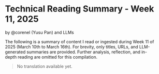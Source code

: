 # Technical Reading Summary - Week 11, 2025

by @corenel (Yusu Pan) and LLMs

The following is a summary of content I read or ingested during Week 11 of 2025 (March 10th to March 16th). For brevity, only titles, URLs, and LLM-generated summaries are provided. Further analysis, reflection, and in-depth reading are omitted for this compilation.

> No translation available yet.
